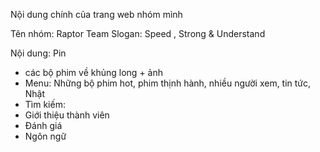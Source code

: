 Nội dung chính của trang web nhóm mình

Tên nhóm: Raptor Team
Slogan: Speed , Strong & Understand

Nội dung:
Pin
+ các bộ phim về khủng long + ảnh
+ Menu: Những bộ phim hot, phim thịnh hành, nhiều người xem, tin tức, 
Nhật
+ Tìm kiếm:
+ Giới thiệu thành viên
+ Đánh giá
+ Ngôn ngữ
